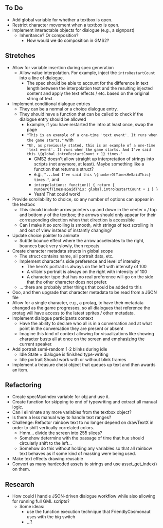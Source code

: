 ## To Do
- Add global variable for whether a textbox is open.
- Restrict character movement when a textbox is open.
- Implement interactable objects for dialogue (e.g., a signpost)
  - Inheritance? Or composition?
    - How would we do composition in GMS2?

## Stretches
- Allow for variable insertion during spec generation
  - Allow value interpolation. For example, inject the `introRestartCount` into a line of dialogue.
    - The spec should be able to account for the difference in text length between the interpolation text and the resulting injected content and apply the text effects / etc. based on the original string of text.
- Implement conditional dialogue entries
  - They can be a normal or a choice dialogue entry.
  - They should have a function that can be called to check if the dialogue entry should be allowed
    - Example, if you have restarted the intro at least once, swap the page 
    - `"This is an example of a one-time 'text event'. It runs when the game starts."` with 
    - `"Uh, as previously stated, this is an example of a one-time 'text event'. It runs when the game starts. And I've said this \{global.introRestartCount + 1} times."`
      - GMS2 doesn't allow straight up interpretation of strings into scripts (not anymore, at least). Maybe something like a function that returns a struct?
      - e.g., `"...And I've said this \{numberOfTimesHeSaidThis} times."`, and 
      - `interpolations: function() { return { numberOfTimesHeSaidThis: global.introRestartCount + 1 } }`
      - Yeah! That could work!
- Provide scrollability to choice, so any number of options can appear in the textbox
  - This should include arrow pointers up and down in the center x / top and bottom y of the textbox; the arrows should only appear for their corresponding direction when that direction is accessible
  - Can I make it so scrolling is smooth, with strings of text scrolling in and out of view instead of instantly changing?
- Update choice pointer to animate
  - Subtle bounce effect where the arrow accelerates to the right, bounces back very slowly, then repeats
- Create character metadata structs in global scope
  - The struct contains name, all portrait data, etc.
  - Implement character's side preference and level of intensity
    - The hero's portrait is always on the left with intensity of 100
    - A villain's portrait is always on the right with intensity of 100
    - A character type that has no real preference will go on the side that the other character does not prefer. 
  - ... there are probably other things that could be added to this
- Ooo, and then upgrade that character metadata to be read from a JSON file
- Allow for a single character, e.g., a protag, to have their metadata changed as the game progresses, so all dialogues that reference the protag will have access to the latest sprites / other metadata.
- Implement dialogue participants context
  - Have the ability to declare who all is in a conversation and at what point in the conversation they are present or absent
  - Imagine this kind of context allowing for visualizations like showing character busts all at once on the screen and emphasizing the current speaker.
- Add portrait semi-random 1-2 blinks during idle
  - Idle State = dialogue is finished type-writing
  - Idle portrait Should work with or without blink frames
- Implement a treasure chest object that queues up text and then awards an item.

## Refactoring
- Create specMaxIndex variable for obj and use it.
- Create function for skipping to end of typewriting and extract all manual logic.
- Can I eliminate any more variables from the textbox object?
- Is there a less manual way to handle text ranges?
- Challenge: Refactor rainbow text to no longer depend on drawTextX in order to shift vertically correlated colors.
  - Hmm... divide the screen into 255 slices?
  - Somehow determine with the passage of time that hue should circularly shift to the left...
  - Somehow do this without holding any variables so that all rainbow text behaves as if some kind of masking were being used.
- Make text effects drawing reusable
- Convert as many hardcoded assets to strings and use asset_get_index() on them.

## Research
- How could I handle JSON-driven dialogue workflow while also allowing for running full GML scripts?
  - Some ideas:
    - use the function execution technique that FriendlyCosmonaut uses with the big switch
    - ...?